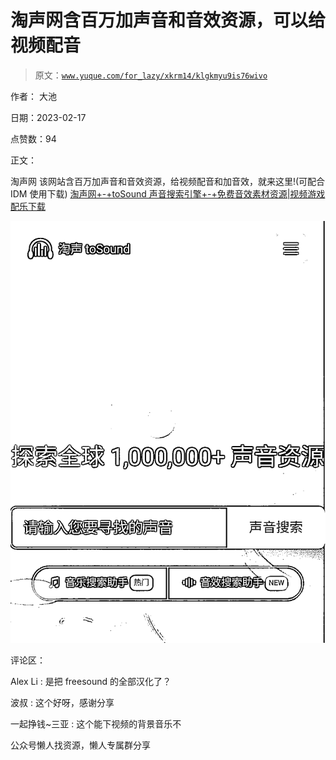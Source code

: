 # 淘声网含百万加声音和音效资源，可以给视频配音

> 原文：[`www.yuque.com/for_lazy/xkrm14/klgkmyu9is76wivo`](https://www.yuque.com/for_lazy/xkrm14/klgkmyu9is76wivo)



作者： 大池



日期：2023-02-17



点赞数：94

<ne-card data-card-name="hr" data-card-type="block" id="WXmki" data-event-boundary="card">

正文：



淘声网 该网站含百万加声音和音效资源，给视频配音和加音效，就来这里!(可配合 IDM 使用下载) [淘声网+-+toSound 声音搜索引擎+-+免费音效素材资源|视频游戏配乐下载](https://www.tosound.com)



<ne-card data-card-name="image" data-card-type="inline" id="UDWUH" data-event-boundary="card">![](img/008388e3f9a0d66191aab76d05aef22c.png)</ne-card>

<ne-card data-card-name="hr" data-card-type="block" id="RkkKv" data-event-boundary="card">

评论区：



Alex Li : 是把 freesound 的全部汉化了？



波叔 : 这个好呀，感谢分享



一起挣钱~三亚 : 这个能下视频的背景音乐不

<ne-card data-card-name="hr" data-card-type="block" id="Gsxxz" data-event-boundary="card">

公众号懒人找资源，懒人专属群分享

</ne-card></ne-card></ne-card>